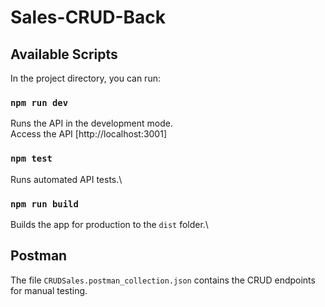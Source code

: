 # Sales-CRUD-Back

## Available Scripts

In the project directory, you can run:

### `npm run dev`

Runs the API in the development mode.\
Access the API [http://localhost:3001]

### `npm test`

Runs automated API tests.\

### `npm run build`

Builds the app for production to the `dist` folder.\

## Postman
The file `CRUDSales.postman_collection.json` contains the CRUD endpoints for manual testing.
